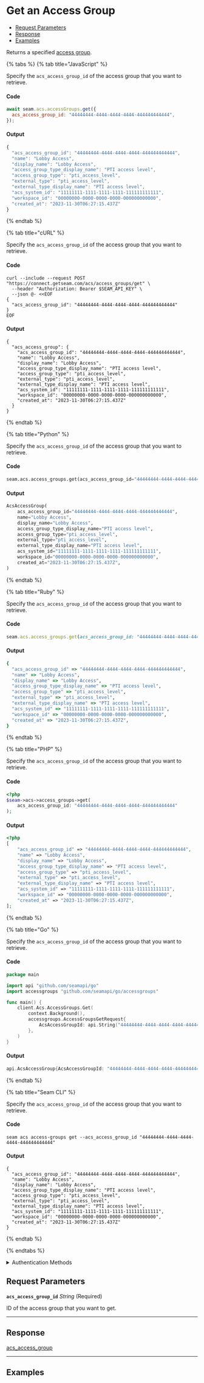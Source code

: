 # Get an Access Group

- [Request Parameters](#request-parameters)
- [Response](#response)
- [Examples](#examples)

Returns a specified [access group](https://docs.seam.co/latest/capability-guides/access-systems/assigning-users-to-access-groups).


{% tabs %}
{% tab title="JavaScript" %}

Specify the `acs_access_group_id` of the access group that you want to retrieve.

#### Code

```javascript
await seam.acs.accessGroups.get({
  acs_access_group_id: "44444444-4444-4444-4444-444444444444",
});
```

#### Output

```javascript
{
  "acs_access_group_id": "44444444-4444-4444-4444-444444444444",
  "name": "Lobby Access",
  "display_name": "Lobby Access",
  "access_group_type_display_name": "PTI access level",
  "access_group_type": "pti_access_level",
  "external_type": "pti_access_level",
  "external_type_display_name": "PTI access level",
  "acs_system_id": "11111111-1111-1111-1111-111111111111",
  "workspace_id": "00000000-0000-0000-0000-000000000000",
  "created_at": "2023-11-30T06:27:15.437Z"
}
```
{% endtab %}

{% tab title="cURL" %}

Specify the `acs_access_group_id` of the access group that you want to retrieve.

#### Code

```curl
curl --include --request POST "https://connect.getseam.com/acs/access_groups/get" \
  --header "Authorization: Bearer $SEAM_API_KEY" \
  --json @- <<EOF
{
  "acs_access_group_id": "44444444-4444-4444-4444-444444444444"
}
EOF
```

#### Output

```curl
{
  "acs_access_group": {
    "acs_access_group_id": "44444444-4444-4444-4444-444444444444",
    "name": "Lobby Access",
    "display_name": "Lobby Access",
    "access_group_type_display_name": "PTI access level",
    "access_group_type": "pti_access_level",
    "external_type": "pti_access_level",
    "external_type_display_name": "PTI access level",
    "acs_system_id": "11111111-1111-1111-1111-111111111111",
    "workspace_id": "00000000-0000-0000-0000-000000000000",
    "created_at": "2023-11-30T06:27:15.437Z"
  }
}
```
{% endtab %}

{% tab title="Python" %}

Specify the `acs_access_group_id` of the access group that you want to retrieve.

#### Code

```python
seam.acs.access_groups.get(acs_access_group_id="44444444-4444-4444-4444-444444444444")
```

#### Output

```python
AcsAccessGroup(
    acs_access_group_id="44444444-4444-4444-4444-444444444444",
    name="Lobby Access",
    display_name="Lobby Access",
    access_group_type_display_name="PTI access level",
    access_group_type="pti_access_level",
    external_type="pti_access_level",
    external_type_display_name="PTI access level",
    acs_system_id="11111111-1111-1111-1111-111111111111",
    workspace_id="00000000-0000-0000-0000-000000000000",
    created_at="2023-11-30T06:27:15.437Z",
)
```
{% endtab %}

{% tab title="Ruby" %}

Specify the `acs_access_group_id` of the access group that you want to retrieve.

#### Code

```ruby
seam.acs.access_groups.get(acs_access_group_id: "44444444-4444-4444-4444-444444444444")
```

#### Output

```ruby
{
  "acs_access_group_id" => "44444444-4444-4444-4444-444444444444",
  "name" => "Lobby Access",
  "display_name" => "Lobby Access",
  "access_group_type_display_name" => "PTI access level",
  "access_group_type" => "pti_access_level",
  "external_type" => "pti_access_level",
  "external_type_display_name" => "PTI access level",
  "acs_system_id" => "11111111-1111-1111-1111-111111111111",
  "workspace_id" => "00000000-0000-0000-0000-000000000000",
  "created_at" => "2023-11-30T06:27:15.437Z",
}
```
{% endtab %}

{% tab title="PHP" %}

Specify the `acs_access_group_id` of the access group that you want to retrieve.

#### Code

```php
<?php
$seam->acs->access_groups->get(
    acs_access_group_id: "44444444-4444-4444-4444-444444444444"
);
```

#### Output

```php
<?php
[
    "acs_access_group_id" => "44444444-4444-4444-4444-444444444444",
    "name" => "Lobby Access",
    "display_name" => "Lobby Access",
    "access_group_type_display_name" => "PTI access level",
    "access_group_type" => "pti_access_level",
    "external_type" => "pti_access_level",
    "external_type_display_name" => "PTI access level",
    "acs_system_id" => "11111111-1111-1111-1111-111111111111",
    "workspace_id" => "00000000-0000-0000-0000-000000000000",
    "created_at" => "2023-11-30T06:27:15.437Z",
];
```
{% endtab %}

{% tab title="Go" %}

Specify the `acs_access_group_id` of the access group that you want to retrieve.

#### Code

```go
package main

import api "github.com/seamapi/go"
import accessgroups "github.com/seamapi/go/accessgroups"

func main() {
	client.Acs.AccessGroups.Get(
		context.Background(),
		accessgroups.AccessGroupsGetRequest{
			AcsAccessGroupId: api.String("44444444-4444-4444-4444-444444444444"),
		},
	)
}
```

#### Output

```go
api.AcsAccessGroup{AcsAccessGroupId: "44444444-4444-4444-4444-444444444444", Name: "Lobby Access", DisplayName: "Lobby Access", AccessGroupTypeDisplayName: "PTI access level", AccessGroupType: "pti_access_level", ExternalType: "pti_access_level", ExternalTypeDisplayName: "PTI access level", AcsSystemId: "11111111-1111-1111-1111-111111111111", WorkspaceId: "00000000-0000-0000-0000-000000000000", CreatedAt: "2023-11-30T06:27:15.437Z"}
```
{% endtab %}

{% tab title="Seam CLI" %}

Specify the `acs_access_group_id` of the access group that you want to retrieve.

#### Code

```seam_cli
seam acs access-groups get --acs_access_group_id "44444444-4444-4444-4444-444444444444"
```

#### Output

```seam_cli
{
  "acs_access_group_id": "44444444-4444-4444-4444-444444444444",
  "name": "Lobby Access",
  "display_name": "Lobby Access",
  "access_group_type_display_name": "PTI access level",
  "access_group_type": "pti_access_level",
  "external_type": "pti_access_level",
  "external_type_display_name": "PTI access level",
  "acs_system_id": "11111111-1111-1111-1111-111111111111",
  "workspace_id": "00000000-0000-0000-0000-000000000000",
  "created_at": "2023-11-30T06:27:15.437Z"
}
```
{% endtab %}

{% endtabs %}


<details>

<summary>Authentication Methods</summary>

- API key
- Personal access token
  <br>Must also include the `seam-workspace` header in the request.

To learn more, see [Authentication](https://docs.seam.co/latest/api/authentication).
</details>

## Request Parameters

**`acs_access_group_id`** *String* (Required)

ID of the access group that you want to get.

---


## Response

[acs\_access\_group](./)


---

## Examples

